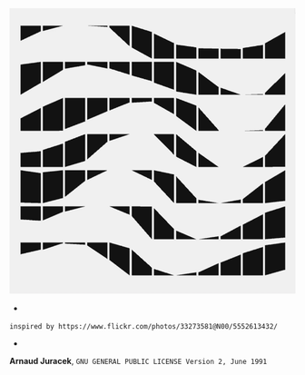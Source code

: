 ![preview](preview.gif?raw=true "preview")

-
`inspired by https://www.flickr.com/photos/33273581@N00/5552613432/`

-
**Arnaud Juracek**, `GNU GENERAL PUBLIC LICENSE Version 2, June 1991`
